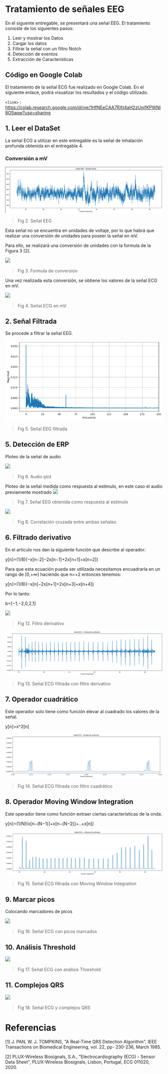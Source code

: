 # Tratamiento de señales EEG 

En el siguente entregable, se presentará una señal EEG.
El tratamiento consiste de los siguientes pasos:
1. Leer y mostrar los Datos
2. Cargar los datos
3. Filtrar la señal con un filtro Notch
4. Detección de eventos
5. Extracción de Características

## Código en Google Colab
El tratamiento de la señal ECG fue realizado en Google Colab. En el siguiente enlace, podrá visualizar los resultados y el código utilizado.

`<link>` : https://colab.research.google.com/drive/1HfNEeCAA7RXt4aH2zUnifKPWNI8O5apw?usp=sharing


## 1. Leer el DataSet
La señal ECG a utilizar en este entregable es la señal de inhalación profunda obtenida en el entregable 4.

### Conversión a mV
![](https://github.com/RosauraAstete/Equipo9.github.io/blob/main/ISB/Laboratorios/10.%20Tratamiento%20de%20la%20se%C3%B1al%20EEG/Archivos/se%C3%B1al%20basal%20EEG.png)
> Fig 2.  Señal EEG

Esta señal no se encuentra en unidades de voltaje, por lo que habrá que realizar una conversión de unidades para poseer la señal en mV.

Para ello, se realizará una conversión de unidades con la formula de la Figura 3 [2].

![](https://github.com/RosauraAstete/Equipo9.github.io/blob/main/ISB/Laboratorios/10.%20Tratamiento%20de%20la%20se%C3%B1al%20EEG/Archivos/formula.png)
> Fig 3. Formula de conversión

Una vez realizada esta conversión, se obtiene los valores de la señal ECG en mV.

![](https://github.com/RosauraAstete/Equipo9.github.io/blob/main/ISB/Laboratorios/10.%20Tratamiento%20de%20la%20se%C3%B1al%20EEG/Archivos/convertido.png)
> Fig 4. Señal ECG en mV

## 2. Señal Filtrada
Se procede a filtrar la señal EEG.

![](https://github.com/RosauraAstete/Equipo9.github.io/blob/main/ISB/Laboratorios/8.%20Tratamiento%20de%20la%20se%C3%B1al%20ECG/Archivos/FFTse%C3%B1al.png)
> Fig 5. Señal EEG filtrada

## 5. Detección de ERP
Ploteo de la señal de audio

![](https://github.com/RosauraAstete/Equipo9.github.io/blob/main/ISB/Laboratorios/10.%20Tratamiento%20de%20la%20se%C3%B1al%20EEG/Archivos/1.1.png)
> Fig 6. Audio plot

Ploteo de la señal medida como respuesta al estímulo, en este caso el audio previamente mostrado
![](https://github.com/RosauraAstete/Equipo9.github.io/blob/main/ISB/Laboratorios/10.%20Tratamiento%20de%20la%20se%C3%B1al%20EEG/Archivos/1.2.png)
> Fig 7. Señal EEG obtenida como respuesta al estímulo

![](https://github.com/RosauraAstete/Equipo9.github.io/blob/main/ISB/Laboratorios/10.%20Tratamiento%20de%20la%20se%C3%B1al%20EEG/Archivos/1.3.png)
> Fig 8. Correlación cruzada entre ambas señales

## 6. Filtrado derivativo
En el artículo nos dan la siguiente función que describe al operador:

y[n]=(1/8)(−x[n−2]−2x[n−1]+2x[n+1]+x[n+2])

Para que esta ecuación pueda ser utilizada necesitamos encuadrarla en un rango de  [0,+∞]  haciendo que  n=+2  entonces tenemos:

y[n]=(1/8)(−x[n]−2x[n+1]+2x[n+3]+x[n+4]) 

Por lo tanto:

b=[−1,−2,0,2,1]

![](https://github.com/RosauraAstete/Equipo9.github.io/blob/main/ISB/Laboratorios/8.%20Tratamiento%20de%20la%20se%C3%B1al%20ECG/Archivos/deri.png)
> Fig 12. Filtro derivativo

![](https://github.com/RosauraAstete/Equipo9.github.io/blob/main/ISB/Laboratorios/8.%20Tratamiento%20de%20la%20se%C3%B1al%20ECG/Archivos/se%C3%B1alDERI.png)
> Fig 13. Señal ECG filtrada con filtro derivativo

## 7. Operador cuadrático
Este operador solo tiene como función elevar al cuadrado los valores de la señal.

y[n]=x^2[n]

![](https://github.com/RosauraAstete/Equipo9.github.io/blob/main/ISB/Laboratorios/8.%20Tratamiento%20de%20la%20se%C3%B1al%20ECG/Archivos/se%C3%B1alCUAD.png)
> Fig 14. Señal ECG filtrada con filtro cuadrático

## 8. Operador Moving Window Integration
Este operador tiene como función extraer ciertas características de la onda.

y[n]=(1/N)(x[n−(N−1)]+x[n−(N−2)]+..+x[n])

![](https://github.com/RosauraAstete/Equipo9.github.io/blob/main/ISB/Laboratorios/8.%20Tratamiento%20de%20la%20se%C3%B1al%20ECG/Archivos/se%C3%B1alWIND.png)
> Fig 15. Señal ECG filtrada con Moving Window Integration

## 9. Marcar picos
Colocando marcadores de picos

![](https://github.com/RosauraAstete/Equipo9.github.io/blob/main/ISB/Laboratorios/8.%20Tratamiento%20de%20la%20se%C3%B1al%20ECG/Archivos/PICOS.png)
> Fig 16. Señal ECG con picos marcados

## 10. Análisis Threshold
![](https://github.com/RosauraAstete/Equipo9.github.io/blob/main/ISB/Laboratorios/8.%20Tratamiento%20de%20la%20se%C3%B1al%20ECG/Archivos/THRESHOLD.png)
> Fig 17. Señal ECG con análisis Threshold

## 11. Complejos QRS
![](https://github.com/RosauraAstete/Equipo9.github.io/blob/main/ISB/Laboratorios/8.%20Tratamiento%20de%20la%20se%C3%B1al%20ECG/Archivos/QRS.png)
> Fig 18. Señal ECG y complejos QRS

# Referencias
[1] J. PAN, W. J. TOMPKINS, "A Real-Time QRS Detection Algorithm", IEEE Transactions on Biomedical Engineering, vol. 22, pp- 230-236, March 1985.

[2] PLUX-Wireless Biosignals, S.A., "Electrocardiography (ECG) - Sensor Data Sheet", PLUX-Wireless Biosignals, Lisbon, Portugal, ECG 011020, 2020.
